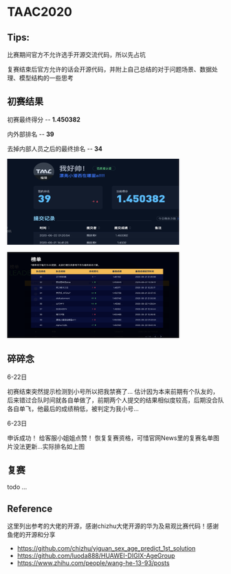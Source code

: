 # TAAC2020
## Tips: 
比赛期间官方不允许选手开源交流代码，所以先占坑

复赛结束后官方允许的话会开源代码，并附上自己总结的对于问题场景、数据处理、模型结构的一些思考
##  初赛结果
初赛最终得分  -- **1.450382**

内外部排名    -- **39**

去掉内部人员之后的最终排名 -- **34**

<img src="https://github.com/SunnyWangGitHub/TAAC2020/blob/master/imgs/rank1.png" width="400" height="200"/><br/>

<img src="https://github.com/SunnyWangGitHub/TAAC2020/blob/master/imgs/rank2.png" width="400" height="200"/><br/>

## 碎碎念
6-22日

初赛结束突然提示检测到小号所以把我禁赛了...
估计因为本来前期有个队友的，后来错过合队时间就各自单做了，前期两个人提交的结果相似度较高，后期没合队各自单飞，他最后的成绩稍低，被判定为我小号...

6-23日

申诉成功！ 给客服小姐姐点赞！ 恢复复赛资格，可惜官网News里的复赛名单图片没法更新...实际排名如上图

## 复赛
todo ...

## Reference
这里列出参考的大佬的开源，感谢chizhu大佬开源的华为及易观比赛代码！感谢鱼佬的开源和分享

*   https://github.com/chizhu/yiguan_sex_age_predict_1st_solution
*   https://github.com/luoda888/HUAWEI-DIGIX-AgeGroup
*   https://www.zhihu.com/people/wang-he-13-93/posts

